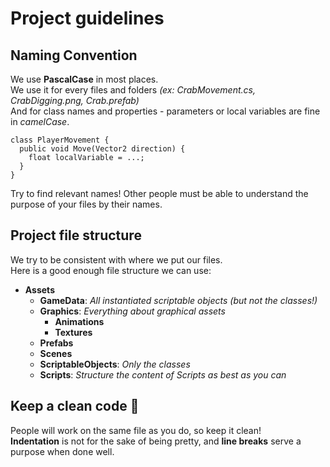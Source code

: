 # Project guidelines

## Naming Convention

We use **PascalCase** in most places.  
We use it for every files and folders *(ex: CrabMovement.cs, CrabDigging.png, Crab.prefab)*  
And for class names and properties - parameters or local variables are fine in *camelCase*.  
```
class PlayerMovement {
  public void Move(Vector2 direction) {
    float localVariable = ...;
  }
}
```

Try to find relevant names! Other people must be able to understand the purpose of your files by their names.  

## Project file structure

We try to be consistent with where we put our files.  
Here is a good enough file structure we can use:  

* **Assets**
  * **GameData**: *All instantiated scriptable objects (but not the classes!)*
  * **Graphics**: *Everything about graphical assets*
    * **Animations**
    * **Textures**
  * **Prefabs**
  * **Scenes**
  * **ScriptableObjects**: *Only the classes*
  * **Scripts**: *Structure the content of Scripts as best as you can*

## Keep a clean code 🧹

People will work on the same file as you do, so keep it clean!  
**Indentation** is not for the sake of being pretty, and **line breaks** serve a purpose when done well.   
